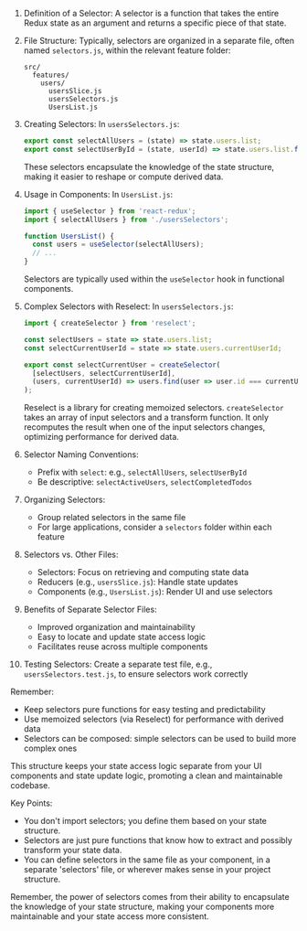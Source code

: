1. Definition of a Selector:
   A selector is a function that takes the entire Redux state as an argument and returns a specific piece of that state.

2. File Structure:
   Typically, selectors are organized in a separate file, often named `selectors.js`, within the relevant feature folder:

   ```
   src/
     features/
       users/
         usersSlice.js
         usersSelectors.js
         UsersList.js
   ```

3. Creating Selectors:
   In `usersSelectors.js`:
   ```javascript
   export const selectAllUsers = (state) => state.users.list;
   export const selectUserById = (state, userId) => state.users.list.find(user => user.id === userId);
   ```

   These selectors encapsulate the knowledge of the state structure, making it easier to reshape or compute derived data.

4. Usage in Components:
   In `UsersList.js`:
   ```javascript
   import { useSelector } from 'react-redux';
   import { selectAllUsers } from './usersSelectors';

   function UsersList() {
     const users = useSelector(selectAllUsers);
     // ...
   }
   ```

   Selectors are typically used within the `useSelector` hook in functional components.

5. Complex Selectors with Reselect:
   In `usersSelectors.js`:
   ```javascript
   import { createSelector } from 'reselect';

   const selectUsers = state => state.users.list;
   const selectCurrentUserId = state => state.users.currentUserId;

   export const selectCurrentUser = createSelector(
     [selectUsers, selectCurrentUserId],
     (users, currentUserId) => users.find(user => user.id === currentUserId)
   );
   ```

   Reselect is a library for creating memoized selectors. `createSelector` takes an array of input selectors and a transform function. It only recomputes the result when one of the input selectors changes, optimizing performance for derived data.

6. Selector Naming Conventions:
   - Prefix with `select`: e.g., `selectAllUsers`, `selectUserById`
   - Be descriptive: `selectActiveUsers`, `selectCompletedTodos`

7. Organizing Selectors:
   - Group related selectors in the same file
   - For large applications, consider a `selectors` folder within each feature

8. Selectors vs. Other Files:
   - Selectors: Focus on retrieving and computing state data
   - Reducers (e.g., `usersSlice.js`): Handle state updates
   - Components (e.g., `UsersList.js`): Render UI and use selectors

9. Benefits of Separate Selector Files:
   - Improved organization and maintainability
   - Easy to locate and update state access logic
   - Facilitates reuse across multiple components

10. Testing Selectors:
    Create a separate test file, e.g., `usersSelectors.test.js`, to ensure selectors work correctly

Remember:
- Keep selectors pure functions for easy testing and predictability
- Use memoized selectors (via Reselect) for performance with derived data
- Selectors can be composed: simple selectors can be used to build more complex ones

This structure keeps your state access logic separate from your UI components and state update logic, promoting a clean and maintainable codebase.

Key Points:
- You don't import selectors; you define them based on your state structure.
- Selectors are just pure functions that know how to extract and possibly transform your state data.
- You can define selectors in the same file as your component, in a separate 'selectors' file, or wherever makes sense in your project structure.

Remember, the power of selectors comes from their ability to encapsulate the knowledge of your state structure, making your components more maintainable and your state access more consistent.